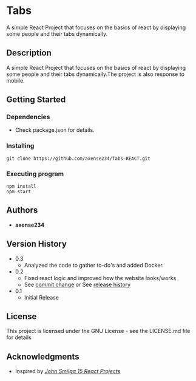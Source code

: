# **Tabs**

A simple React Project that focuses on the basics of react by displaying some people and their tabs dynamically.

## **Description**

A simple React Project that focuses on the basics of react by displaying some people and their tabs dynamically.The project is also response to mobile.

## **Getting Started**

### Dependencies

- Check package.json for details.

### Installing

```
git clone https://github.com/axense234/Tabs-REACT.git
```

### Executing program

```
npm install
npm start
```

## **Authors**

- **axense234**

## **Version History**

- 0.3
  - Analyzed the code to gather to-do's and added Docker.
- 0.2
  - Fixed react logic and improved how the website looks/works
  - See [commit change](https://github.com/axense234/Tabs-REACT/commits/master) or See [release history](https://github.com/axense234/Tabs-REACT/releases)
- 0.1
  - Initial Release

## **License**

This project is licensed under the GNU License - see the LICENSE.md file for details

## **Acknowledgments**

- Inspired by [_John Smilga 15 React Projects_](https://www.youtube.com/watch?v=a_7Z7C_JCyo&t=8s)
